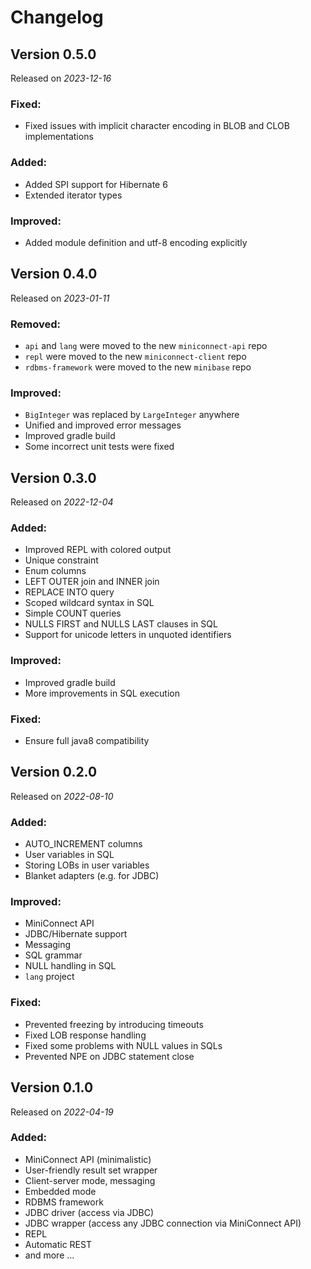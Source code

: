 # Changelog

## Version 0.5.0

Released on *2023-12-16*

### Fixed:

- Fixed issues with implicit character encoding in BLOB and CLOB implementations

### Added:

- Added SPI support for Hibernate 6
- Extended iterator types

### Improved:

- Added module definition and utf-8 encoding explicitly

## Version 0.4.0

Released on *2023-01-11*

### Removed:

- `api` and `lang` were moved to the new `miniconnect-api` repo
- `repl` were moved to the new `miniconnect-client` repo
- `rdbms-framework` were moved to the new `minibase` repo

### Improved:

- `BigInteger` was replaced by `LargeInteger` anywhere
- Unified and improved error messages
- Improved gradle build
- Some incorrect unit tests were fixed

## Version 0.3.0

Released on *2022-12-04*

### Added:

- Improved REPL with colored output
- Unique constraint
- Enum columns
- LEFT OUTER join and INNER join
- REPLACE INTO query
- Scoped wildcard syntax in SQL
- Simple COUNT queries
- NULLS FIRST and NULLS LAST clauses in SQL
- Support for unicode letters in unquoted identifiers

### Improved:

- Improved gradle build
- More improvements in SQL execution

### Fixed:

- Ensure full java8 compatibility

## Version 0.2.0

Released on *2022-08-10*

### Added:

- AUTO_INCREMENT columns
- User variables in SQL
- Storing LOBs in user variables
- Blanket adapters (e.g. for JDBC)

### Improved:

- MiniConnect API
- JDBC/Hibernate support
- Messaging
- SQL grammar
- NULL handling in SQL
- `lang` project

### Fixed:

- Prevented freezing by introducing timeouts
- Fixed LOB response handling
- Fixed some problems with NULL values in SQLs
- Prevented NPE on JDBC statement close

## Version 0.1.0

Released on *2022-04-19*

### Added:

- MiniConnect API (minimalistic)
- User-friendly result set wrapper
- Client-server mode, messaging
- Embedded mode
- RDBMS framework
- JDBC driver (access via JDBC)
- JDBC wrapper (access any JDBC connection via MiniConnect API)
- REPL
- Automatic REST
- and more &hellip;
